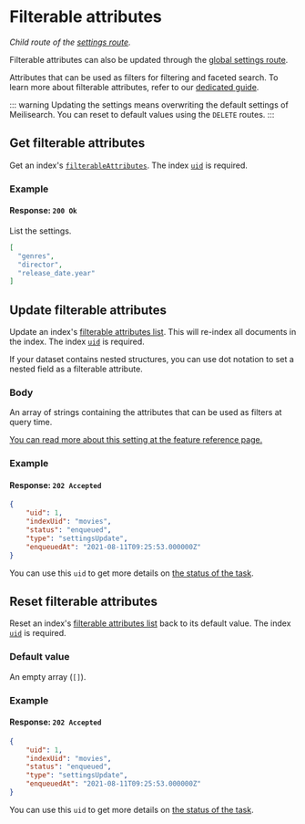 # Filterable attributes

_Child route of the [settings route](/reference/api/settings.md)._

Filterable attributes can also be updated through the [global settings route](/reference/api/settings.md#update-settings).

Attributes that can be used as filters for filtering and faceted search. To learn more about filterable attributes, refer to our [dedicated guide](/learn/advanced/filtering_and_faceted_search.md).

::: warning
Updating the settings means overwriting the default settings of Meilisearch. You can reset to default values using the `DELETE` routes.
:::

## Get filterable attributes

<RouteHighlighter method="GET" route="/indexes/{index_uid}/settings/filterable-attributes" />

Get an index's [`filterableAttributes`](/learn/advanced/filtering_and_faceted_search.md). The index [`uid`](/learn/core_concepts/indexes.md#index-uid) is required.

### Example

<CodeSamples id="get_filterable_attributes_1" />

#### Response: `200 Ok`

List the settings.

```json
[
  "genres",
  "director",
  "release_date.year"
]
```

## Update filterable attributes

<RouteHighlighter method="POST" route="/indexes/{index_uid}/settings/filterable-attributes" />

Update an index's [filterable attributes list](/learn/advanced/filtering_and_faceted_search.md). This will re-index all documents in the index. The index [`uid`](/learn/core_concepts/indexes.md#index-uid) is required.

If your dataset contains nested structures, you can use dot notation to set a nested field as a filterable attribute.

### Body

An array of strings containing the attributes that can be used as filters at query time.

[You can read more about this setting at the feature reference page.](/learn/configuration/settings.md#filterable-attributes)

### Example

<CodeSamples id="update_filterable_attributes_1" />

#### Response: `202 Accepted`

```json
{
    "uid": 1,
    "indexUid": "movies",
    "status": "enqueued",
    "type": "settingsUpdate",
    "enqueuedAt": "2021-08-11T09:25:53.000000Z"
}
```

You can use this `uid` to get more details on [the status of the task](/reference/api/tasks.md#get-task).

## Reset filterable attributes

<RouteHighlighter method="DELETE" route="/indexes/{index_uid}/settings/filterable-attributes"/>

Reset an index's [filterable attributes list](/learn/advanced/filtering_and_faceted_search.md) back to its default value. The index [`uid`](/learn/core_concepts/indexes.md#index-uid) is required.

### Default value

An empty array (`[]`).

### Example

<CodeSamples id="reset_filterable_attributes_1" />

#### Response: `202 Accepted`

```json
{
    "uid": 1,
    "indexUid": "movies",
    "status": "enqueued",
    "type": "settingsUpdate",
    "enqueuedAt": "2021-08-11T09:25:53.000000Z"
}
```

You can use this `uid` to get more details on [the status of the task](/reference/api/tasks.md#get-task).

